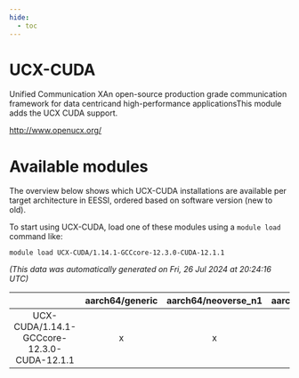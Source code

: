 ```yaml
---
hide:
  - toc
---
```


UCX-CUDA
========


Unified Communication XAn open-source production grade communication framework for data centricand high-performance applicationsThis module adds the UCX CUDA support.

http://www.openucx.org/
# Available modules


The overview below shows which UCX-CUDA installations are available per target architecture in EESSI, ordered based on software version (new to old).

To start using UCX-CUDA, load one of these modules using a `module load` command like:

```shell
module load UCX-CUDA/1.14.1-GCCcore-12.3.0-CUDA-12.1.1
```

*(This data was automatically generated on Fri, 26 Jul 2024 at 20:24:16 UTC)*  

| |aarch64/generic|aarch64/neoverse_n1|aarch64/neoverse_v1|x86_64/generic|x86_64/amd/zen2|x86_64/amd/zen3|x86_64/intel/haswell|x86_64/intel/skylake_avx512|
| :---: | :---: | :---: | :---: | :---: | :---: | :---: | :---: | :---: |
|UCX-CUDA/1.14.1-GCCcore-12.3.0-CUDA-12.1.1|x|x|x|x|x|x|x|x|
